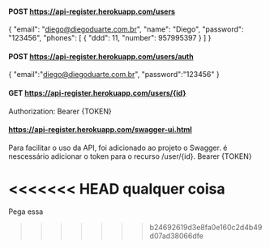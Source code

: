 #### POST https://api-register.herokuapp.com/users
{
  "email": "diego@diegoduarte.com.br",
  "name": "Diego",
  "password": "123456",
  "phones": [
    {
      "ddd": 11,
      "number": 957995397
    }
  ]
}

#### POST https://api-register.herokuapp.com/users/auth
{
    "email":"diego@diegoduarte.com.br",
    "password":"123456"
}

#### GET https://api-register.herokuapp.com/users/{id}
Authorization: Bearer {TOKEN}


#### https://api-register.herokuapp.com/swagger-ui.html
Para facilitar o uso da API, foi adicionado ao projeto o Swagger. é nescessário adicionar o token para o recurso /user/{id}.
Bearer {TOKEN}



<<<<<<< HEAD
qualquer coisa
=======
Pega essa
>>>>>>> b24692619d3e8fa0e160c2d4b49d07ad38066dfe
